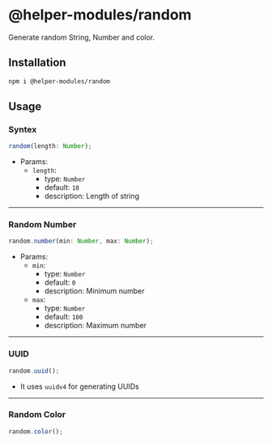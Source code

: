# @helper-modules/random

Generate random String, Number and color.


## Installation

```bash
npm i @helper-modules/random
```

## Usage

### Syntex
```js
random(length: Number);
```

- Params:
    - `length`: 
        - type: `Number`
        - default: `10`
        - description: Length of string

-------


### Random Number

```js
random.number(min: Number, max: Number);
```

- Params:
    - `min`: 
        - type: `Number`
        - default: `0`
        - description: Minimum number
    - `max`: 
        - type: `Number`
        - default: `100`
        - description: Maximum number

-------

### UUID
```js
random.uuid();
```
- It uses `uuidv4` for generating UUIDs

-------

### Random Color

```js
random.color();
```
